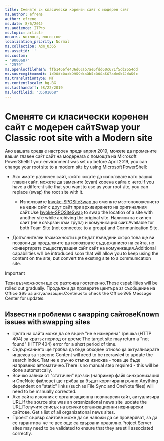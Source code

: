 ```yaml
---
title: Сменяте си класически коренен сайт с модерен сайт
ms.author: efrene
author: efrene
ms.date: 8/6/2019
ms.audience: ITPro
ms.topic: article
ROBOTS: NOINDEX, NOFOLLOW
localization_priority: Normal
ms.collection: Adm_O365
ms.assetid: ''
ms.custom:
- "9000687"
- "2579"
ms.openlocfilehash: ffb1466fe436d6cab7ae5fdd60c671f5dd2654dd
ms.sourcegitcommit: 1d98db8acb9959aba3b5e308a567ade6b62da56c
ms.translationtype: MT
ms.contentlocale: bg-BG
ms.lasthandoff: 08/22/2019
ms.locfileid: "36501068"
---
```

# <a name="swap-your-classic-root-site-with-a-modern-site"></a><span data-ttu-id="e591c-102">Сменяте си класически коренен сайт с модерен сайт</span><span class="sxs-lookup"><span data-stu-id="e591c-102">Swap your Classic root site with a Modern site</span></span>

<span data-ttu-id="e591c-103">Ако вашата среда е настроен преди април 2019, можете да промените вашия главен сайт сайт на модерната с помощта на Microsoft PowerShell:</span><span class="sxs-lookup"><span data-stu-id="e591c-103">If your environment was set up before April 2019, you can change your root site to a modern site by using Microsoft PowerShell:</span></span>

- <span data-ttu-id="e591c-104">Ако имате различен сайт, който искате да използвате като вашия главен сайт, можете да замените (суап) корена сайта с него.</span><span class="sxs-lookup"><span data-stu-id="e591c-104">If you have a different site that you want to use as your root site, you can replace (swap) the root site with it.</span></span> 
    - <span data-ttu-id="e591c-105">Използвайте [Invoke-SPOSiteSwap](https://docs.microsoft.com/powershell/module/sharepoint-online/invoke-spositeswap?view=sharepoint-ps) да сменяте местоположението на един сайт с друг сайт при архивирането на оригиналния сайт.</span><span class="sxs-lookup"><span data-stu-id="e591c-105">Use [Invoke-SPOSiteSwap](https://docs.microsoft.com/powershell/module/sharepoint-online/invoke-spositeswap?view=sharepoint-ps) to swap the location of a site with another site while archiving the original site.</span></span> <span data-ttu-id="e591c-106">Налични за екипен сайт (не е свързан към група) и комуникация сайт.</span><span class="sxs-lookup"><span data-stu-id="e591c-106">Available for both Team Site (not connected to a group) and Communication Site.</span></span> 

- <span data-ttu-id="e591c-107">Допълнителни възможности ще бъдат въведени скоро това ще ви позволи да продължите да използвате съдържанието на сайта, но конвертирате съществуващия сайт сайт на комуникация.</span><span class="sxs-lookup"><span data-stu-id="e591c-107">Additional capabilities will be introduced soon that will allow you to keep using the content on the site, but convert the existing site to a communication site.</span></span> 
>[!Important]
><span data-ttu-id="e591c-108">Тези възможности ще се разточва постепенно.</span><span class="sxs-lookup"><span data-stu-id="e591c-108">These capabilities will be rolled out gradually.</span></span> <span data-ttu-id="e591c-109">Продължи да проверите центъра за съобщение на Office 365 за актуализации.</span><span class="sxs-lookup"><span data-stu-id="e591c-109">Continue to check the Office 365 Message Center for updates.</span></span> 

## <a name="known-issues-with-swapping-sites"></a><span data-ttu-id="e591c-110">Известни проблеми с swapping сайтове</span><span class="sxs-lookup"><span data-stu-id="e591c-110">Known issues with swapping sites</span></span>

- <span data-ttu-id="e591c-111">Целта на сайта може да се върне "не е намерена" грешка (HTTP 404) за кратък период от време.</span><span class="sxs-lookup"><span data-stu-id="e591c-111">The target site may return a "not found" (HTTP 404) error for a short period of time.</span></span>
- <span data-ttu-id="e591c-112">Съдържанието ще трябва да бъде обходен отново да актуализирате индекса за търсене.</span><span class="sxs-lookup"><span data-stu-id="e591c-112">Content will need to be recrawled to update the search index.</span></span> <span data-ttu-id="e591c-113">Там не е ръчно стъпка изисква - това ще бъде направено автоматично.</span><span class="sxs-lookup"><span data-stu-id="e591c-113">There is no manual step required - this will be done automatically.</span></span>
- <span data-ttu-id="e591c-114">Всичко зависи от "статичен" връзки (например файл синхронизация и OneNote файлове) ще трябва да бъдат коригирани ръчно.</span><span class="sxs-lookup"><span data-stu-id="e591c-114">Anything dependent on "static" links (such as File Sync and OneNote files) will need to be manually corrected.</span></span>
- <span data-ttu-id="e591c-115">Ако сайта източник е организационна новинарски сайт, актуализира URL.</span><span class="sxs-lookup"><span data-stu-id="e591c-115">If the source site was an organizational news site, update the URL.</span></span><span data-ttu-id="e591c-116">Получите списък на всички организационни новинарски сайтове.</span><span class="sxs-lookup"><span data-stu-id="e591c-116"> Get a list of all organizational news sites.</span></span>
- <span data-ttu-id="e591c-117">Проект сървър сайтове може да се наложи да се проверяват, за да се гарантира, че те все още са свързани правилно.</span><span class="sxs-lookup"><span data-stu-id="e591c-117">Project Server sites may need to be validated to ensure that they are still associated correctly.</span></span>





